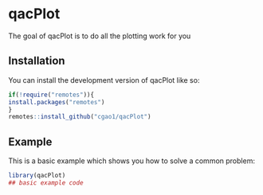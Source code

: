 
# qacPlot

<!-- badges: start -->
<!-- badges: end -->

The goal of qacPlot is to do all the plotting work for you

## Installation

You can install the development version of qacPlot like so:

``` r
if(!require("remotes")){
install.packages("remotes")
}
remotes::install_github("cgao1/qacPlot")
```

## Example

This is a basic example which shows you how to solve a common problem:

``` r
library(qacPlot)
## basic example code
```

